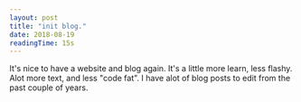 ```yaml
---
layout: post
title: "init blog."
date: 2018-08-19
readingTime: 15s
---
```


It's nice to have a website and blog again. It's a little more learn, less flashy. Alot more text, and less "code fat". I have alot of blog posts to edit from the past couple of years.